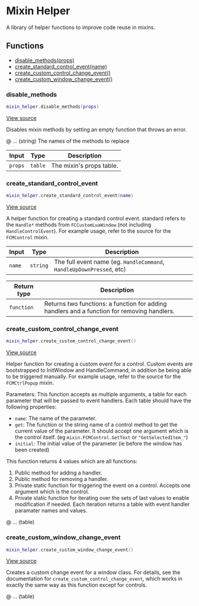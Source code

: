# Mixin Helper

A library of helper functions to improve code reuse in mixins.

## Functions

- [disable_methods(props)](#disable_methods)
- [create_standard_control_event(name)](#create_standard_control_event)
- [create_custom_control_change_event()](#create_custom_control_change_event)
- [create_custom_window_change_event()](#create_custom_window_change_event)

### disable_methods

```lua
mixin_helper.disable_methods(props)
```

[View source](https://github.com/finale-lua/lua-scripts/tree/master/src/library/mixin_helper.lua#L24)

Disables mixin methods by setting an empty function that throws an error.

@ ... (string) The names of the methods to replace

| Input | Type | Description |
| ----- | ---- | ----------- |
| `props` | `table` | The mixin's props table. |

### create_standard_control_event

```lua
mixin_helper.create_standard_control_event(name)
```

[View source](https://github.com/finale-lua/lua-scripts/tree/master/src/library/mixin_helper.lua#L39)

A helper function for creating a standard control event. standard refers to the `Handle*` methods from `FCCustomLuaWindow` (not including `HandleControlEvent`).
For example usage, refer to the source for the `FCMControl` mixin.

| Input | Type | Description |
| ----- | ---- | ----------- |
| `name` | `string` | The full event name (eg. `HandleCommand`, `HandleUpDownPressed`, etc) |

| Return type | Description |
| ----------- | ----------- |
| `function` | Returns two functions: a function for adding handlers and a function for removing handlers. |

### create_custom_control_change_event

```lua
mixin_helper.create_custom_control_change_event()
```

[View source](https://github.com/finale-lua/lua-scripts/tree/master/src/library/mixin_helper.lua#L232)

Helper function for creating a custom event for a control.
Custom events are bootstrapped to InitWindow and HandleCommand, in addition be being able to be triggered manually.
For example usage, refer to the source for the `FCMCtrlPopup` mixin.

Parameters:
This function accepts as multiple arguments, a table for each parameter that will be passed to event handlers. Each table should have the following properties:
- `name`: The name of the parameter.
- `get`: The function or the string name of a control method to get the current value of the parameter. It should accept one argument which is the control itself. (eg `mixin.FCMControl.GetText` or `"GetSelectedItem_"`)
- `initial`: The initial value of the parameter (ie before the window has been created)

This function returns 4 values which are all functions:
1. Public method for adding a handler.
2. Public method for removing a handler.
3. Private static function for triggering the event on a control. Accepts one argument which is the control.
4. Private static function for iterating over the sets of last values to enable modification if needed. Each iteration returns a table with event handler paramater names and values.

@ ... (table)

### create_custom_window_change_event

```lua
mixin_helper.create_custom_window_change_event()
```

[View source](https://github.com/finale-lua/lua-scripts/tree/master/src/library/mixin_helper.lua#L322)

Creates a custom change event for a window class. For details, see the documentation for `create_custom_control_change_event`, which works in exactly the same way as this function except for controls.

@ ... (table)
